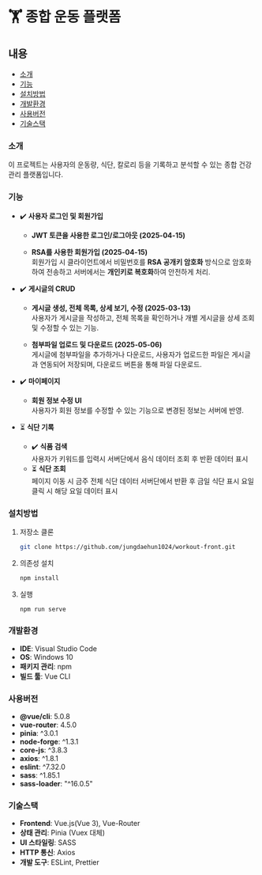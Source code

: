 # 🏋️ 종합 운동 플랫폼

## 내용 
- [소개](#소개)  
- [기능](#기능)  
- [설치방법](#설치방법)
- [개발환경](#개발환경)  
- [사용버전](#사용버전)  
- [기술스택](#기술스택)

### 소개 
이 프로젝트는 사용자의 운동량, 식단, 칼로리 등을 기록하고 분석할 수 있는 종합 건강 관리 플랫폼입니다.

### 기능

- ✔️ **사용자 로그인 및 회원가입**
  - **JWT 토큰을 사용한 로그인/로그아웃 (2025-04-15)**  
  
  - **RSA를 사용한 회원가입  (2025-04-15)**  
    회원가입 시 클라이언트에서 비밀번호를 **RSA 공개키 암호화** 방식으로 암호화하여 전송하고 
    서버에서는 **개인키로 복호화**하여 안전하게 처리.  
- ✔️ **게시글의 CRUD**
  - **게시글 생성, 전체 목록, 상세 보기, 수정  (2025-03-13)**  
    사용자가 게시글을 작성하고, 전체 목록을 확인하거나 개별 게시글을 상세 조회 및 수정할 수 있는 기능.  
  
  - **첨부파일 업로드 및 다운로드 (2025-05-06)**  
    게시글에 첨부파일을 추가하거나 다운로드, 사용자가 업로드한 파일은 게시글과 연동되어 저장되며, 다운로드 버튼을 통해 파일 다운로드.  

- ✔️ **마이페이지**  
  - **회원 정보 수정 UI**  
    사용자가 회원 정보를 수정할 수 있는 기능으로 변경된 정보는 서버에 반영.  

- ⏳ **식단 기록**  
  - ✔️ **식품 검색**    
    사용자가 키워드를 입력시 서버단에서 음식 데이터 조회 후 반환 데이터 표시
  - ⏳ **식단 조회**  
    페이지 이동 시 금주 전체 식단 데이터 서버단에서 반환 후 금일 식단 표시
    요일클릭 시 해당 요일 데이터 표시
    

### 설치방법

1. 저장소 클론
    ```bash
    git clone https://github.com/jungdaehun1024/workout-front.git
    ```

2. 의존성 설치
    ```bash
    npm install 
    ```

3. 실행
    ```bash
    npm run serve
    ```
### 개발환경  
- **IDE**: Visual Studio Code
- **OS**: Windows 10
- **패키지 관리**: npm
- **빌드 툴**: Vue CLI

### 사용버전
- **@vue/cli**: 5.0.8  
- **vue-router**: 4.5.0  
- **pinia**: ^3.0.1  
- **node-forge**: ^1.3.1  
- **core-js**: ^3.8.3  
- **axios**: ^1.8.1  
- **eslint**: ^7.32.0  
- **sass**: ^1.85.1  
- **sass-loader**: "^16.0.5"  

### 기술스택
- **Frontend**: Vue.js(Vue 3), Vue-Router  
- **상태 관리**: Pinia (Vuex 대체)  
- **UI 스타일링**: SASS  
- **HTTP 통신**: Axios  
- **개발 도구**: ESLint, Prettier
